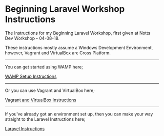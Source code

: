 # Beginning Laravel Workshop Instructions

The Instructions for my Beginning Laravel Workshop, first given at Notts Dev Workshop - 04-08-18.

These instructions mostly assume a Windows Development Environment, however, Vagrant and VirtualBox are Cross Platform.

---

You can get started using WAMP here;

[WAMP Setup Instructions](SetupInstructions/WAMP/README.md)

---

Or you can use Vagrant and VirtualBox here;

[Vagrant and VirtualBox Instructions](SetupInstructions/Vagrant/README.md)

---

If you've already got an environment set up, then you can make your way straight to the Laravel Instructions here;

[Laravel Instructions](SetupInstructions/Laravel/README.md)